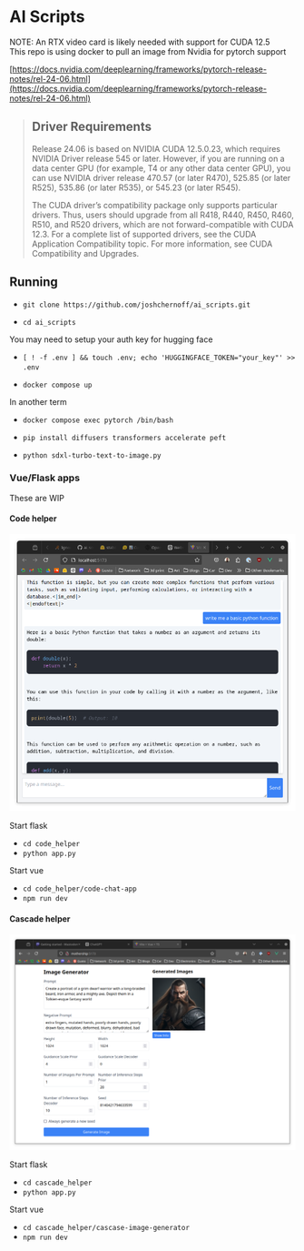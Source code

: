 # AI Scripts

NOTE: An RTX video card is likely needed with support for CUDA 12.5   
This repo is using docker to pull an image from Nvidia for pytorch support

[https://docs.nvidia.com/deeplearning/frameworks/pytorch-release-notes/rel-24-06.html](https://docs.nvidia.com/deeplearning/frameworks/pytorch-release-notes/rel-24-06.html)

> ## Driver Requirements
> Release 24.06 is based on NVIDIA CUDA 12.5.0.23, which requires NVIDIA Driver release 545 or later. However, if you are running on a data center GPU (for example, T4 or any other data center GPU), you can use NVIDIA driver release 470.57 (or later R470), 525.85 (or later R525), 535.86 (or later R535), or 545.23 (or later R545).
> 
> The CUDA driver’s compatibility package only supports particular drivers. Thus, users should upgrade from all R418, R440, R450, R460, R510, and R520 drivers, which are
> not forward-compatible with CUDA 12.3. For a complete list of supported drivers, see the CUDA Application Compatibility topic. For more information, see CUDA Compatibility and Upgrades. 

## Running
* `git clone https://github.com/joshchernoff/ai_scripts.git`

* `cd ai_scripts`

You may need to setup your auth key for hugging face
* `[ ! -f .env ] && touch .env; echo 'HUGGINGFACE_TOKEN="your_key"' >> .env` 

* `docker compose up`

In another term
* `docker compose exec pytorch /bin/bash`

* `pip install diffusers transformers accelerate peft`

* `python sdxl-turbo-text-to-image.py`

### Vue/Flask apps
These are WIP


#### Code helper
![](code_helper_example.png)

Start flask
* `cd code_helper`
* `python app.py`

Start vue
* `cd code_helper/code-chat-app`
* `npm run dev`

#### Cascade helper
![](cascade-helper.png)

Start flask
* `cd cascade_helper`
* `python app.py`

Start vue
* `cd cascade_helper/cascase-image-generator`
* `npm run dev`
